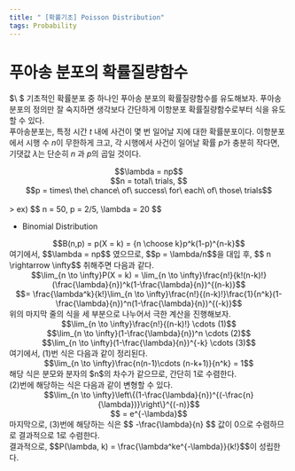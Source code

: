 ```yaml
---
title: " [확률기초] Poisson Distribution"
tags: Probability
---
```


# 푸아송 분포의 확률질량함수
$\ $ 기초적인 확률분포 중 하나인 푸아송 분포의 확률질량함수를 유도해보자. 푸아송분포의 정의만 잘 숙지하면 생각보다 간단하게 이항분포 확률질량함수로부터 식을 유도할 수 있다.<br>
푸아송분포는, 특정 시간 $t$ 내에 사건이 몇 번 일어날 지에 대한 확률분포이다. 이항분포에서 시행 수 $n$이 무한하게 크고, 각 시행에서 사건이 일어날 확률 $p$가 충분히 작다면, 기댓값 $\lambda$는 단순히 $n$ 과 $p$의 곱일 것이다.

<center>$$\lambda = np$$</center>
<center>$$n = total\ trials, $$</center>
<center>$$p = times\  the\  chance\  of\  success\  for\  each\  of\  those\  trials$$</center><br>
> ex) $$ n = 50, p = 2/5, \lambda = 20 $$

* Binomial Distribution
<center>$$B(n,p) = p(X = k) = {n \choose k}p^k(1-p)^{n-k}$$</center>
여기에서, $$\lambda = np$$ 였으므로, $$p = \lambda/n$$을 대입 후, $$ n \rightarrow \infty$$ 취해주면 다음과 같다.<br>
<center>$$\lim_{n \to \infty}P(X = k) = \lim_{n \to \infty}\frac{n!}{k!(n-k)!}(\frac{\lambda}{n})^k(1-\frac{\lambda}{n})^{(n-k)}$$</center>
<center>$$= \frac{\lambda^k}{k!}\lim_{n \to \infty}\frac{n!}{(n-k)!}\frac{1}{n^k}(1-\frac{\lambda}{n})^n(1-\frac{\lambda}{n})^{(-k)}$$</center>
위의 마지막 줄의 식을 세 부분으로 나누어서 극한 계산을 진행해보자.
<center>$$\lim_{n \to \infty}\frac{n!}{(n-k)!} \cdots (1)$$</center>
<center>$$\lim_{n \to \infty}(1-\frac{\lambda}{n})^n \cdots (2)$$</center>
<center>$$\lim_{n \to \infty}(1-\frac{\lambda}{n})^{-k} \cdots (3)$$</center>
여기에서, (1)번 식은 다음과 같이 정리된다.
<center>$$\lim_{n \to \infty}\frac{n(n-1)\cdots (n-k+1)}{n^k} = 1$$</center>
해당 식은 분모와 분자의 $n$의 차수가 같으므로, 간단히 1로 수렴한다.<br>
(2)번에 해당하는 식은 다음과 같이 변형할 수 있다.
<center>$$\lim_{n \to \infty}\left\{(1-\frac{\lambda}{n})^{(-\frac{n}{\lambda})}\right\}^{(-n)}$$</center>
<center>$$ = e^{-\lambda}$$</center>
마지막으로, (3)번에 해당하는 식은 $$ -\frac{\lambda}{n} $$ 값이 0으로 수렴하므로 결과적으로 1로 수렴한다.<br>
결과적으로, $$P(\lambda, k) = \frac{\lambda^ke^{-\lambda}}{k!}$$이 성립한다.
